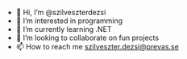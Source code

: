 - 👋 Hi, I’m @szilveszterdezsi
- 👀 I’m interested in programming
- 🌱 I’m currently learning .NET
- 💞️ I’m looking to collaborate on fun projects
- 📫 How to reach me szilveszter.dezsi@prevas.se

<!---
szilveszterdezsi/szilveszterdezsi is a ✨ special ✨ repository because its `README.md` (this file) appears on your GitHub profile.
You can click the Preview link to take a look at your changes.
--->
